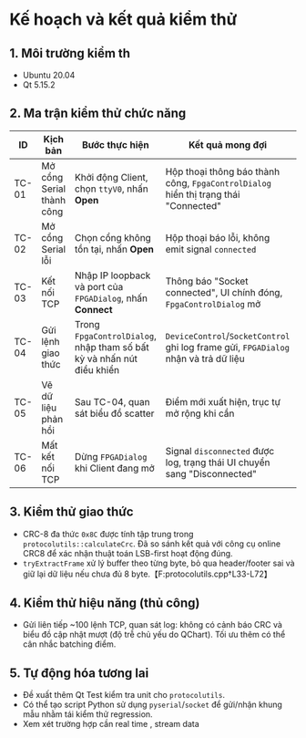 # Kế hoạch và kết quả kiểm thử

## 1. Môi trường kiểm th
- Ubuntu 20.04 
- Qt 5.15.2 

## 2. Ma trận kiểm thử chức năng

| ID | Kịch bản | Bước thực hiện | Kết quả mong đợi | Trạng thái |
|----|----------|----------------|------------------|------------|
| TC-01 | Mở cổng Serial thành công | Khởi động Client, chọn `ttyV0`, nhấn **Open** | Hộp thoại thông báo thành công, `FpgaControlDialog` hiển thị trạng thái "Connected" | ✅ Manual |
| TC-02 | Mở cổng Serial lỗi | Chọn cổng không tồn tại, nhấn **Open** | Hộp thoại báo lỗi, không emit signal `connected` | ✅ Manual |
| TC-03 | Kết nối TCP | Nhập IP loopback và port của `FPGADialog`, nhấn **Connect** | Thông báo "Socket connected", UI chính đóng, `FpgaControlDialog` mở | ✅ Manual |
| TC-04 | Gửi lệnh giao thức | Trong `FpgaControlDialog`, nhập tham số bất kỳ và nhấn nút điều khiển | `DeviceControl`/`SocketControl` ghi log frame gửi, `FPGADialog` nhận và trả dữ liệu | ✅ Manual |
| TC-05 | Vẽ dữ liệu phản hồi | Sau TC-04, quan sát biểu đồ scatter | Điểm mới xuất hiện, trục tự mở rộng khi cần | ✅ Manual |
| TC-06 | Mất kết nối TCP | Dừng `FPGADialog` khi Client đang mở | Signal `disconnected` được log, trạng thái UI chuyển sang "Disconnected" | ✅ Manual |

## 3. Kiểm thử giao thức

- CRC-8 đa thức `0x8C` được tính tập trung trong `protocolutils::calculateCrc`. Đã so sánh kết quả với công cụ online CRC8 để xác nhận thuật toán LSB-first hoạt động đúng.
- `tryExtractFrame` xử lý buffer theo từng byte, bỏ qua header/footer sai và giữ lại dữ liệu nếu chưa đủ 8 byte.【F:protocolutils.cpp†L33-L72】

## 4. Kiểm thử hiệu năng (thủ công)
- Gửi liên tiếp ~100 lệnh TCP, quan sát log: không có cảnh báo CRC và biểu đồ cập nhật mượt (độ trễ chủ yếu do QChart). Tối ưu thêm có thể cân nhắc batching điểm.

## 5. Tự động hóa tương lai
- Đề xuất thêm Qt Test kiểm tra unit cho `protocolutils`.
- Có thể tạo script Python sử dụng `pyserial`/`socket` để gửi/nhận khung mẫu nhằm tái kiểm thử regression.
- Xem xét trường hợp cần real time , stream data
